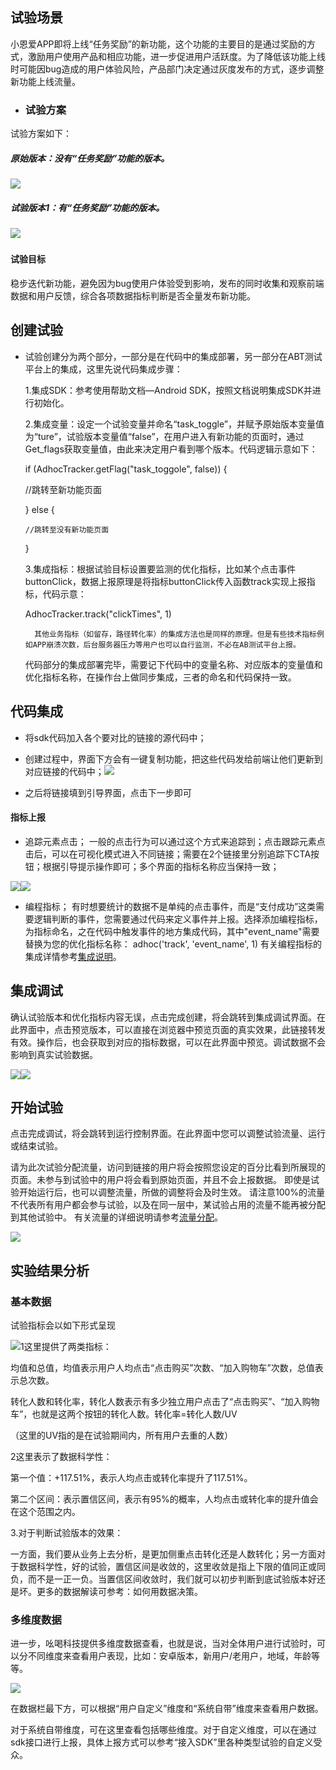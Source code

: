 ## 试验场景

小恩爱APP即将上线“任务奖励”的新功能，这个功能的主要目的是通过奖励的方式，激励用户使用产品和相应功能，进一步促进用户活跃度。为了降低该功能上线时可能因bug造成的用户体验风险，产品部门决定通过灰度发布的方式，逐步调整新功能上线流量。

* ### 试验方案

试验方案如下：

##### 原始版本：没有“任务奖励”功能的版本。

![](/assets/小恩爱app试验方案.png)

##### 试验版本1：有“任务奖励”功能的版本。

![](/assets/小恩爱APP实验版本.png)

##### 



#### 试验目标

稳步迭代新功能，避免因为bug使用户体验受到影响，发布的同时收集和观察前端数据和用户反馈，综合各项数据指标判断是否全量发布新功能。

## 创建试验

* 试验创建分为两个部分，一部分是在代码中的集成部署，另一部分在ABT测试平台上的集成，这里先说代码集成步骤：

  1.集成SDK：参考使用帮助文档—Android SDK，按照文档说明集成SDK并进行初始化。

  2.集成变量：设定一个试验变量并命名“task\_toggle”，并赋予原始版本变量值为“ture”，试验版本变量值“false”，在用户进入有新功能的页面时，通过Get\_flags获取变量值，由此来决定用户看到哪个版本。代码逻辑示意如下：

  if \(AdhocTracker.getFlag\("task\_toggole", false\)\) {

     //跳转至新功能页面

  } else {

      //跳转至没有新功能页面

  }

  3.集成指标：根据试验目标设置要监测的优化指标，比如某个点击事件buttonClick，数据上报原理是将指标buttonClick传入函数track实现上报指标，代码示意：

  AdhocTracker.track\("clickTimes", 1\)

        其他业务指标（如留存，路径转化率）的集成方法也是同样的原理。但是有些技术指标例如APP崩溃次数，后台服务器压力等用户也可以自行监测，不必在AB测试平台上报。

  代码部分的集成部署完毕，需要记下代码中的变量名称、对应版本的变量值和优化指标名称，在操作台上做同步集成，三者的命名和代码保持一致。

## 代码集成

* 将sdk代码加入各个要对比的链接的源代码中；

* 创建过程中，界面下方会有一键复制功能，把这些代码发给前端让他们更新到对应链接的代码中；![](/assets/滴滴快车web代码集成.png)

* 之后将链接填到引导界面，点击下一步即可

#### 指标上报

* 追踪元素点击； 一般的点击行为可以通过这个方式来追踪到；点击跟踪元素点击后，可以在可视化模式进入不同链接；需要在2个链接里分别追踪下CTA按钮；根据引导提示操作即可；多个界面的指标名称应当保持一致；

![](/assets/滴滴打车优化指标1.png)![](/assets/滴滴快车优化指标2.png)

* 编程指标；
  有时想要统计的数据不是单纯的点击事件，而是“支付成功”这类需要逻辑判断的事件，您需要通过代码来定义事件并上报。选择添加编程指标，为指标命名，之在代码中触发事件的地方集成代码，其中"event\_name"需要替换为您的优化指标名称：
  adhoc\('track', 'event\_name', 1\) 
  有关编程指标的集成详情参考[集成说明](/doc.appadhoc.com/sdk/htmlSDK.html#stat)。

## 集成调试

确认试验版本和优化指标内容无误，点击完成创建，将会跳转到集成调试界面。在此界面中，点击预览版本，可以直接在浏览器中预览页面的真实效果，此链接转发有效。操作后，也会获取到对应的指标数据，可以在此界面中预览。调试数据不会影响到真实试验数据。

![](/assets/滴滴快车优化调试1.png)![](/assets/滴滴快车优化调试2.png)

## 开始试验

点击完成调试，将会跳转到运行控制界面。在此界面中您可以调整试验流量、运行或结束试验。

请为此次试验分配流量，访问到链接的用户将会按照您设定的百分比看到所展现的页面。未参与到试验中的用户将会看到原始页面，并且不会上报数据。 即使是试验开始运行后，也可以调整流量，所做的调整将会及时生效。 请注意100%的流量不代表所有用户都会参与试验，以及在同一层中，某试验占用的流量不能再被分配到其他试验中。 有关流量的详细说明请参考[流量分配](/doc.appadhoc.com/expFlow/stratifiedFlow.html)。

![](/assets/滴滴快车开始试验.png)

## 实验结果分析

### 基本数据

试验指标会以如下形式呈现

![](/assets/滴滴快车开始试验数据概览.png)1这里提供了两类指标：

均值和总值，均值表示用户人均点击“点击购买”次数、“加入购物车”次数，总值表示总次数。

转化人数和转化率，转化人数表示有多少独立用户点击了“点击购买”、“加入购物车”，也就是这两个按钮的转化人数。转化率=转化人数/UV

（这里的UV指的是在试验期间内，所有用户去重的人数）

2这里表示了数据科学性：

第一个值：+117.51%，表示人均点击或转化率提升了117.51%。

第二个区间：表示置信区间，表示有95%的概率，人均点击或转化率的提升值会在这个范围之内。

3.对于判断试验版本的效果：

一方面，我们要从业务上去分析，是更加侧重点击转化还是人数转化；另一方面对于数据科学性，好的试验，置信区间是收敛的，这里收敛是指上下限的值同正或同负，而不是一正一负。当置信区间收敛时，我们就可以初步判断到底试验版本好还是坏。更多的数据解读可参考：如何用数据决策。

### 多维度数据

进一步，吆喝科技提供多维度数据查看，也就是说，当对全体用户进行试验时，可以分不同维度来查看用户表现，比如：安卓版本，新用户/老用户，地域，年龄等等。

![](/assets/多维度数据.png)

在数据栏最下方，可以根据“用户自定义”维度和“系统自带”维度来查看用户数据。

对于系统自带维度，可在这里查看包括哪些维度。对于自定义维度，可以在通过sdk接口进行上报，具体上报方式可以参考“接入SDK”里各种类型试验的自定义受众。

### 



